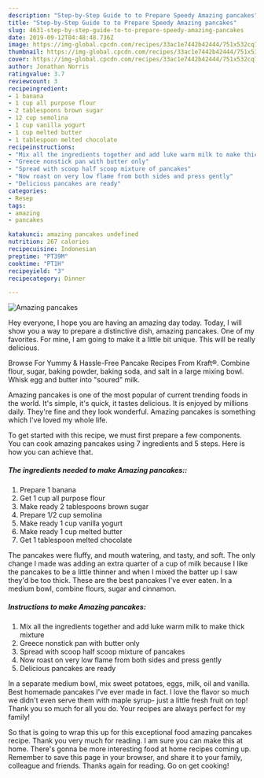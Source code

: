 ```yaml
---
description: "Step-by-Step Guide to to Prepare Speedy Amazing pancakes"
title: "Step-by-Step Guide to to Prepare Speedy Amazing pancakes"
slug: 4631-step-by-step-guide-to-to-prepare-speedy-amazing-pancakes
date: 2019-09-12T04:48:48.736Z
image: https://img-global.cpcdn.com/recipes/33ac1e7442b42444/751x532cq70/amazing-pancakes-recipe-main-photo.jpg
thumbnail: https://img-global.cpcdn.com/recipes/33ac1e7442b42444/751x532cq70/amazing-pancakes-recipe-main-photo.jpg
cover: https://img-global.cpcdn.com/recipes/33ac1e7442b42444/751x532cq70/amazing-pancakes-recipe-main-photo.jpg
author: Jonathan Norris
ratingvalue: 3.7
reviewcount: 3
recipeingredient:
- 1 banana
- 1 cup all purpose flour
- 2 tablespoons brown sugar
- 12 cup semolina
- 1 cup vanilla yogurt
- 1 cup melted butter
- 1 tablespoon melted chocolate
recipeinstructions:
- "Mix all the ingredients together and add luke warm milk to make thick mixture"
- "Greece nonstick pan with butter only"
- "Spread with scoop half scoop mixture of pancakes"
- "Now roast on very low flame from both sides and press gently"
- "Delicious pancakes are ready"
categories:
- Resep
tags:
- amazing
- pancakes

katakunci: amazing pancakes undefined
nutrition: 267 calories
recipecuisine: Indonesian
preptime: "PT39M"
cooktime: "PT1H"
recipeyield: "3"
recipecategory: Dinner

---
```



![Amazing pancakes](https://img-global.cpcdn.com/recipes/33ac1e7442b42444/751x532cq70/amazing-pancakes-recipe-main-photo.jpg)

Hey everyone, I hope you are having an amazing day today. Today, I will show you a way to prepare a distinctive dish, amazing pancakes. One of my favorites. For mine, I am going to make it a little bit unique. This will be really delicious.

Browse For Yummy &amp; Hassle-Free Pancake Recipes From Kraft®. Combine flour, sugar, baking powder, baking soda, and salt in a large mixing bowl. Whisk egg and butter into &#34;soured&#34; milk.

Amazing pancakes is one of the most popular of current trending foods in the world. It's simple, it's quick, it tastes delicious. It is enjoyed by millions daily. They're fine and they look wonderful. Amazing pancakes is something which I've loved my whole life.


To get started with this recipe, we must first prepare a few components. You can cook amazing pancakes using 7 ingredients and 5 steps. Here is how you can achieve that.

##### The ingredients needed to make Amazing pancakes::

1. Prepare 1 banana
1. Get 1 cup all purpose flour
1. Make ready 2 tablespoons brown sugar
1. Prepare 1/2 cup semolina
1. Make ready 1 cup vanilla yogurt
1. Make ready 1 cup melted butter
1. Get 1 tablespoon melted chocolate


The pancakes were fluffy, and mouth watering, and tasty, and soft. The only change I made was adding an extra quarter of a cup of milk because I like the pancakes to be a little thinner and when I mixed the batter up I saw they&#39;d be too thick. These are the best pancakes I&#39;ve ever eaten. In a medium bowl, combine flours, sugar and cinnamon. 

##### Instructions to make Amazing pancakes:

1. Mix all the ingredients together and add luke warm milk to make thick mixture
1. Greece nonstick pan with butter only
1. Spread with scoop half scoop mixture of pancakes
1. Now roast on very low flame from both sides and press gently
1. Delicious pancakes are ready


In a separate medium bowl, mix sweet potatoes, eggs, milk, oil and vanilla. Best homemade pancakes I&#39;ve ever made in fact. I love the flavor so much we didn&#39;t even serve them with maple syrup- just a little fresh fruit on top! Thank you so much for all you do. Your recipes are always perfect for my family! 

So that is going to wrap this up for this exceptional food amazing pancakes recipe. Thank you very much for reading. I am sure you can make this at home. There's gonna be more interesting food at home recipes coming up. Remember to save this page in your browser, and share it to your family, colleague and friends. Thanks again for reading. Go on get cooking!

